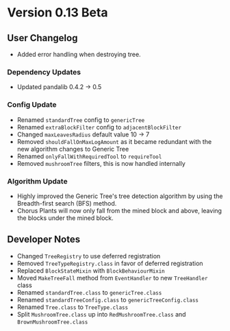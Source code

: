 # Version 0.13 Beta

## User Changelog
* Added error handling when destroying tree.

### Dependency Updates
* Updated pandalib 0.4.2 -> 0.5

### Config Update
* Renamed `standardTree` config to `genericTree`
* Renamed `extraBlockFilter` config to `adjacentBlockFilter`
* Changed `maxLeavesRadius` default value 10 -> 7
* Removed `shouldFallOnMaxLogAmount` as it became redundant with the new algorithm changes to Generic Tree
* Renamed `onlyFallWithRequiredTool` to `requireTool`
* Removed `mushroomTree` filters, this is now handled internally

### Algorithm Update
* Highly improved the Generic Tree's tree detection algorithm by using the Breadth-first search (BFS) method.
* Chorus Plants will now only fall from the mined block and above, leaving the blocks under the mined block.

## Developer Notes
* Changed `TreeRegistry` to use deferred registration
* Removed `TreeTypeRegistry.class` in favor of deferred registration
* Replaced `BlockStateMixin` with `BlockBehaviourMixin`
* Moved `MakeTreeFall` method from `EventHandler` to new `TreeHandler` class
* Renamed `standardTree.class` to `genericTree.class`
* Renamed `standardTreeConfig.class` to `genericTreeConfig.class`
* Renamed `Tree.class` to `TreeType.class`
* Split `MushroomTree.class` up into `RedMushroomTree.class` and `BrownMushroomTree.class`
